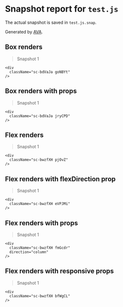 # Snapshot report for `test.js`

The actual snapshot is saved in `test.js.snap`.

Generated by [AVA](https://ava.li).

## Box renders

> Snapshot 1

    <div
      className="sc-bdVaJa goNBYt"
    />

## Box renders with props

> Snapshot 1

    <div
      className="sc-bdVaJa jryCPD"
    />

## Flex renders

> Snapshot 1

    <div
      className="sc-bwzfXH pjOvZ"
    />

## Flex renders with flexDirection prop

> Snapshot 1

    <div
      className="sc-bwzfXH eVPJMi"
    />

## Flex renders with props

> Snapshot 1

    <div
      className="sc-bwzfXH fmGcdr"
      direction="column"
    />

## Flex renders with responsive props

> Snapshot 1

    <div
      className="sc-bwzfXH bfWgCL"
    />
